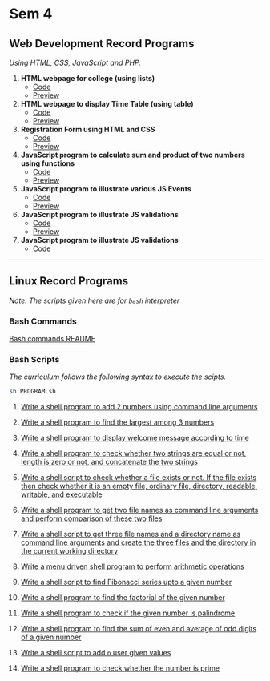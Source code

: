 # Sem 4

## Web Development Record Programs
*Using HTML, CSS, JavaScript and PHP.*

1. **HTML webpage for college (using lists)**
   - [Code](./web/collegeWebpage/index.html)
   - [Preview](https://shonebinu.github.io/collegeCurriculum/sem4/web/collegeWebpage/index.html)
2. **HTML webpage to display Time Table (using table)**
   - [Code](./web/timeTable/index.html)
   - [Preview](https://shonebinu.github.io/collegeCurriculum/sem4/web/timeTable/index.html)
3. **Registration Form using HTML and CSS**
   - [Code](./web/registrationForm/index.html)
   - [Preview](https://shonebinu.github.io/collegeCurriculum/sem4/web/registrationForm/index.html)
4. **JavaScript program to calculate sum and product of two numbers using functions**
   - [Code](./web/jsFunction/index.html)
   - [Preview](https://shonebinu.github.io/collegeCurriculum/sem4/web/jsFunction/index.html)
5. **JavaScript program to illustrate various JS Events**
   - [Code](./web/jsEvents/index.html)
   - [Preview](https://shonebinu.github.io/collegeCurriculum/sem4/web/jsEvents/index.html)
6. **JavaScript program to illustrate JS validations**
   - [Code](./web/jsValidations/index.html)
   - [Preview](https://shonebinu.github.io/collegeCurriculum/sem4/web/jsValidations/index.html)
7. **JavaScript program to illustrate JS validations**
   - [Code](./web/factorial)

---

## Linux Record Programs
*Note: The scripts given here are for `bash` interpreter*

### Bash Commands
[Bash commands README](./linux/bashCommandREADME.md)

### Bash Scripts
*The curriculum follows the following syntax to execute the scipts.*
```bash
sh PROGRAM.sh
```
1. [Write a shell program to add 2 numbers using command line arguments](./linux/add2Nums.sh)

2. [Write a shell program to find the largest among 3 numbers](./linux/largestOf3.sh)

3. [Write a shell program to display welcome message according to time](./linux/welcomeTime.sh)

4. [Write a shell program to check whether two strings are equal or not, length is zero or not, and concatenate the two strings](./linux/stringComp.sh)

5. [Write a shell script to check whether a file exists or not. If the file exists then check whether it is an empty file, ordinary file, directory, readable, writable, and executable](./linux/fileCheck.sh)

6. [Write a shell program to get two file names as command line arguments and perform comparison of these two files](./linux/fileComp.sh)

7. [Write a shell script to get three file names and a directory name as command line arguments and create the three files and the directory in the current working directory](./linux/fourArg.sh)

8. [Write a menu driven shell program to perform arithmetic operations](./linux/menuArithmeticOperations.sh)

9. [Write a shell script to find Fibonacci series upto a given number](./linux/fib.sh)

10. [Write a shell program to find the factorial of the given number](./linux/fact.sh)

11. [Write a shell program to check if the given number is palindrome](./linux/palindrome.sh)

12. [Write a shell program to find the sum of even and average of odd digits of a given number](./linux/sumAvg.sh)

13. [Write a shell script to add `n` user given values](./linux/sumOfN.sh)

14. [Write a shell program to check whether the number is prime](./linux/prime.sh)
